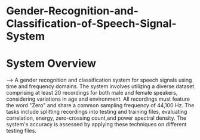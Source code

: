 # Gender-Recognition-and-Classification-of-Speech-Signal-System
# System Overview 
--> A gender recognition and classification system for speech signals using time and frequency domains. The system involves utilizing a diverse dataset comprising at least 20 recordings for both male and female speakers, considering variations in age and environment. All recordings must feature the word "Zero" and share a common sampling frequency of 44,100 Hz. The tasks include splitting recordings into testing and training files, evaluating correlation, energy, zero-crossing count,and power spectral density. The system's accuracy is assessed by applying these techniques on different testing files. 
